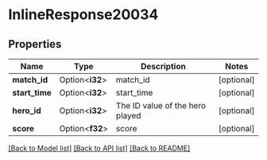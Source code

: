 # InlineResponse20034

## Properties

Name | Type | Description | Notes
------------ | ------------- | ------------- | -------------
**match_id** | Option<**i32**> | match_id | [optional]
**start_time** | Option<**i32**> | start_time | [optional]
**hero_id** | Option<**i32**> | The ID value of the hero played | [optional]
**score** | Option<**f32**> | score | [optional]

[[Back to Model list]](../README.md#documentation-for-models) [[Back to API list]](../README.md#documentation-for-api-endpoints) [[Back to README]](../README.md)


